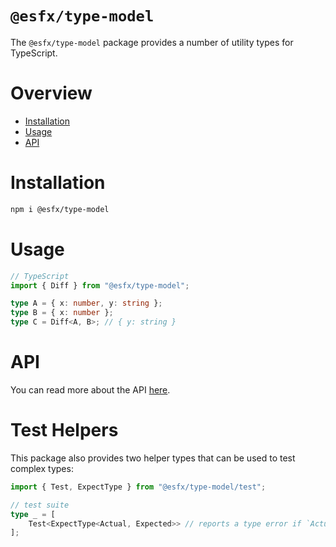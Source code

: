 # `@esfx/type-model`

The `@esfx/type-model` package provides a number of utility types for TypeScript.

# Overview

* [Installation](#installation)
* [Usage](#usage)
* [API](#api)

# Installation

```sh
npm i @esfx/type-model
```

# Usage

```ts
// TypeScript
import { Diff } from "@esfx/type-model";

type A = { x: number, y: string };
type B = { x: number };
type C = Diff<A, B>; // { y: string }
```

# API

You can read more about the API [here](https://esfx.js.org/esfx/api/type-model.html).

# Test Helpers

This package also provides two helper types that can be used to test complex types:

```ts
import { Test, ExpectType } from "@esfx/type-model/test";

// test suite
type _ = [
    Test<ExpectType<Actual, Expected>> // reports a type error if `Actual` and `Expected` aren't the same type
];
```
